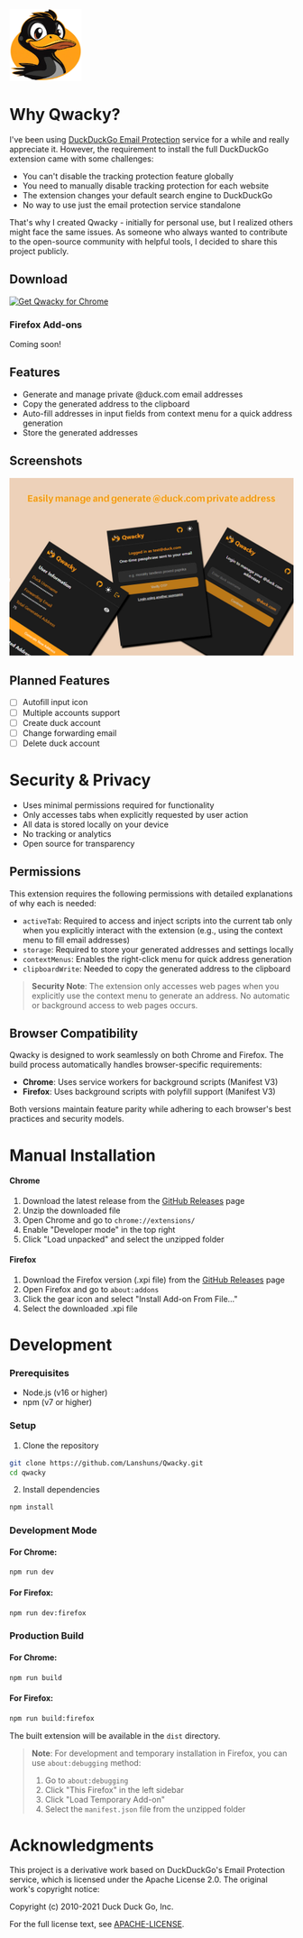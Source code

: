 <p>
  <img src="src/icons/qwacky.png" alt="Qwacky Logo" width="128" height="128">
</p>

# Why Qwacky?

I've been using [DuckDuckGo Email Protection](https://duckduckgo.com/email) service for a while and really appreciate it. However, the requirement to install the full DuckDuckGo extension came with some challenges:

- You can't disable the tracking protection feature globally
- You need to manually disable tracking protection for each website
- The extension changes your default search engine to DuckDuckGo
- No way to use just the email protection service standalone

That's why I created Qwacky - initially for personal use, but I realized others might face the same issues. As someone who always wanted to contribute to the open-source community with helpful tools, I decided to share this project publicly.

## Download

<p>
<a href="https://chromewebstore.google.com/detail/qwacky/kieehbhdbincplacegpjdkoglfakboeo" target="_blank"><img src="https://user-images.githubusercontent.com/585534/107280622-91a8ea80-6a26-11eb-8d07-77c548b28665.png" alt="Get Qwacky for Chrome"></a>
</p>

### Firefox Add-ons
Coming soon!

## Features
- Generate and manage private @duck.com email addresses
- Copy the generated address to the clipboard
- Auto-fill addresses in input fields from context menu for a quick address generation
- Store the generated addresses

## Screenshots
![](https://raw.githubusercontent.com/Lanshuns/Qwacky/refs/heads/main/screenshots/banner2.jpg)

## Planned Features

- [ ] Autofill input icon
- [ ] Multiple accounts support
- [ ] Create duck account
- [ ] Change forwarding email
- [ ] Delete duck account

# Security & Privacy
- Uses minimal permissions required for functionality
- Only accesses tabs when explicitly requested by user action
- All data is stored locally on your device
- No tracking or analytics
- Open source for transparency

## Permissions

This extension requires the following permissions with detailed explanations of why each is needed:

- `activeTab`: Required to access and inject scripts into the current tab only when you explicitly interact with the extension (e.g., using the context menu to fill email addresses)
- `storage`: Required to store your generated addresses and settings locally
- `contextMenus`: Enables the right-click menu for quick address generation
- `clipboardWrite`: Needed to copy the generated address to the clipboard

> **Security Note**: The extension only accesses web pages when you explicitly use the context menu to generate an address. No automatic or background access to web pages occurs.

## Browser Compatibility

Qwacky is designed to work seamlessly on both Chrome and Firefox. The build process automatically handles browser-specific requirements:

- **Chrome**: Uses service workers for background scripts (Manifest V3)
- **Firefox**: Uses background scripts with polyfill support (Manifest V3)

Both versions maintain feature parity while adhering to each browser's best practices and security models.


# Manual Installation

#### Chrome
1. Download the latest release from the [GitHub Releases](https://github.com/Lanshuns/Qwacky/releases) page
2. Unzip the downloaded file
3. Open Chrome and go to `chrome://extensions/`
4. Enable "Developer mode" in the top right
5. Click "Load unpacked" and select the unzipped folder

#### Firefox
1. Download the Firefox version (.xpi file) from the [GitHub Releases](https://github.com/Lanshuns/Qwacky/releases) page
2. Open Firefox and go to `about:addons`
3. Click the gear icon and select "Install Add-on From File..."
4. Select the downloaded .xpi file

# Development

### Prerequisites
- Node.js (v16 or higher)
- npm (v7 or higher)

### Setup
1. Clone the repository
```bash
git clone https://github.com/Lanshuns/Qwacky.git
cd qwacky
```

2. Install dependencies
```bash
npm install
```

### Development Mode

#### For Chrome:
```bash
npm run dev
```

#### For Firefox:
```bash
npm run dev:firefox
```

### Production Build

#### For Chrome:
```bash
npm run build
```

#### For Firefox:
```bash
npm run build:firefox
```

The built extension will be available in the `dist` directory.

> **Note**: For development and temporary installation in Firefox, you can use `about:debugging` method:
> 1. Go to `about:debugging`
> 2. Click "This Firefox" in the left sidebar
> 3. Click "Load Temporary Add-on"
> 4. Select the `manifest.json` file from the unzipped folder

# Acknowledgments

This project is a derivative work based on DuckDuckGo's Email Protection service, which is licensed under the Apache License 2.0. The original work's copyright notice:

Copyright (c) 2010-2021 Duck Duck Go, Inc.

For the full license text, see [APACHE-LICENSE](https://github.com/duckduckgo/duckduckgo-privacy-extension/blob/main/LICENSE.md).